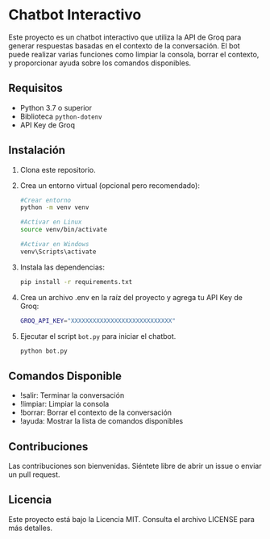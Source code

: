 # Chatbot Interactivo

Este proyecto es un chatbot interactivo que utiliza la API de Groq para generar respuestas basadas en el contexto de la conversación. El bot puede realizar varias funciones como limpiar la consola, borrar el contexto, y proporcionar ayuda sobre los comandos disponibles.

## Requisitos

- Python 3.7 o superior
- Biblioteca `python-dotenv`
- API Key de Groq

## Instalación

1. Clona este repositorio.
2. Crea un entorno virtual (opcional pero recomendado):
   ```bash
   #Crear entorno
   python -m venv venv

   #Activar en Linux
   source venv/bin/activate 

   #Activar en Windows
   venv\Scripts\activate
3. Instala las dependencias:

    ```bash
    pip install -r requirements.txt
4. Crea un archivo .env en la raíz del proyecto y agrega tu API Key de Groq:
    ```bash
    GROQ_API_KEY="XXXXXXXXXXXXXXXXXXXXXXXXXXXX"
5. Ejecutar el script `bot.py` para iniciar el chatbot.
    ```bash
    python bot.py
    
## Comandos Disponible
- !salir: Terminar la conversación
- !limpiar: Limpiar la consola
- !borrar: Borrar el contexto de la conversación
- !ayuda: Mostrar la lista de comandos disponibles

## Contribuciones
Las contribuciones son bienvenidas. Siéntete libre de abrir un issue o enviar un pull request.

## Licencia
Este proyecto está bajo la Licencia MIT. Consulta el archivo LICENSE para más detalles.
